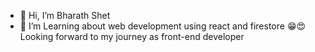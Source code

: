- 👋 Hi, I’m Bharath Shet 
- 🌱 I’m Learning about web development using react and firestore 😁😍 Looking forward to my journey as front-end developer

<!---
Bharath768/Bharath768 is a ✨ special ✨ repository because its `README.md` (this file) appears on your GitHub profile.
You can click the Preview link to take a look at your changes.
--->
